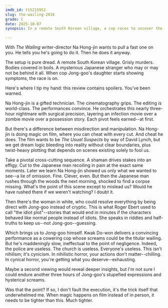 ```yaml
---
imdb_id: tt5215952
slug: the-wailing-2016
grade: C
date: 2025-10-07
synopsis: In a remote South Korean village, a cop races to uncover the secret behind a strange illness before his daughter succumbs, even as the town grows increasingly suspicious of a recently arrived Japanese stranger.

---
```


With _The Wailing_ writer-director Na Hong-jin wants to pull a fast one on you. He tells you he's going to do it. Then he does it anyway.

The setup is pure dread. A remote South Korean village. Grisly murders. Bodies covered in boils. A mysterious Japanese stranger who may or may not be behind it all. When cop Jong-goo's daughter starts showing symptoms, the race is on.

Here's where I tip my hand: this review contains spoilers. You've been warned.

Na Hong-jin is a gifted technician. The cinematography grips. The editing is world-class. The performances convince. He orchestrates this nearly three-hour nightmare with surgical precision, layering an infection movie over a zombie movie over a possession story. Each pivot feels earned--at first.

But there's a difference between misdirection and manipulation. Na Hong-jin is doing magic on film, where you can cheat with every cut. And cheat he does. The film wants to be <span data-imdb-id="tt0114814">_The Usual Suspects_</span> by way of David Lynch, but we get dream logic bleeding into reality without clear boundaries, plus twist-heavy plotting that depends on scenes existing solely to fool us. 

Take a pivotal cross-cutting sequence. A shaman drives stakes into an effigy. Cut to the Japanese man recoiling in pain at the exact same moments. Later we learn Na Hong-jin showed us only what we wanted to see--a lie of omission. Fine. Clever, even. But then the Japanese man rushes through the woods the next morning, shocked to find a corpse missing. What's the point of this scene except to mislead us? Would he have rushed there if we weren't watching? I doubt it.

Then there's the woman in white, who could resolve everything by being direct with Jong-goo instead of cryptic. This is what Roger Ebert used to call "the idiot plot"--stories that would end in minutes if the characters behaved like normal people instead of idiots. She speaks in riddles and half-truths to keep us--not Jong-goo--guessing.

Which brings us to Jong-goo himself. Kwak Do-won delivers a convincing performance as a cowering cop whose screams could be the titular wailing. But he's maddeningly slow, ineffectual to the point of negligence. Indeed, the police are useless. The church is useless. Everyone's useless. This isn't nihilism; it's cynicism. In nihilistic horror, your actions don't matter--chilling. In cynical horror, you're getting what you deserve--exhausting. 

Maybe a second viewing would reveal deeper insights, but I'm not sure I could endure another three hours of Jong-goo's stupefied expressions and hysterical screams.

Was that the point? If so, I don't fault the execution, it's the trick itself that underwhelmed me. When magic happens on film instead of in person, it needs to be tighter than this. Much tighter.